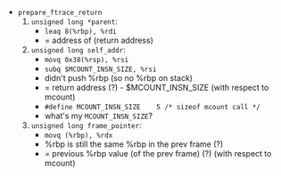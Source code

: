 * `prepare_ftrace_return`
    1. `unsigned long *parent`: 
        * `leaq 8(%rbp), %rdi`  
        * = address of (return address)
    2. `unsigned long self_addr`: 
        * `movq 0x38(%rsp), %rsi` 
        * `subq $MCOUNT_INSN_SIZE, %rsi` 
        * didn't push %rbp (so no %rbp on stack)
        * = return address (?) - $MCOUNT_INSN_SIZE (with respect to mcount)
        * `#define MCOUNT_INSN_SIZE    5 /* sizeof mcount call */`
        * what's my `MCOUNT_INSN_SIZE`?
    3. `unsigned long frame_pointer`: 
        * `movq (%rbp), %rdx` 
        * %rbp is still the same %rbp in the prev frame (?)
        * = previous %rbp value (of the prev frame) (?) (with respect to mcount)
